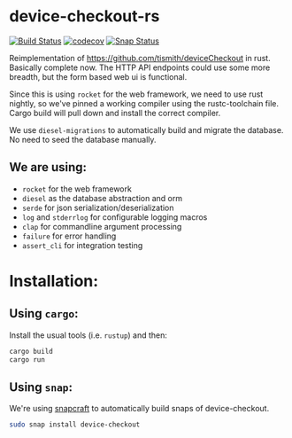 device-checkout-rs
==================
[![Build Status](https://travis-ci.org/tismith/device-checkout-rs.svg?branch=master)](https://travis-ci.org/tismith/device-checkout-rs)
[![codecov](https://codecov.io/gh/tismith/device-checkout-rs/branch/master/graph/badge.svg)](https://codecov.io/gh/tismith/device-checkout-rs)
[![Snap Status](https://build.snapcraft.io/badge/tismith/device-checkout-rs.svg)](https://build.snapcraft.io/user/tismith/device-checkout-rs)

Reimplementation of https://github.com/tismith/deviceCheckout in rust. Basically complete now. The HTTP API endpoints could use some more breadth, but the form based web ui is functional.

Since this is using `rocket` for the web framework, we need to use rust nightly, so we've pinned a working compiler using the rustc-toolchain file. Cargo build will pull down and install the correct compiler.

We use `diesel-migrations` to automatically build and migrate the database. No need to seed the database manually.

We are using:
-------------
* `rocket` for the web framework
* `diesel` as the database abstraction and orm
* `serde` for json serialization/deserialization
* `log` and `stderrlog` for configurable logging macros
* `clap` for commandline argument processing
* `failure` for error handling
* `assert_cli` for integration testing

Installation:
=============

Using `cargo`:
--------------

Install the usual tools (i.e. `rustup`) and then:
```sh
cargo build
cargo run
```

Using `snap`:
-------------

We're using [snapcraft](https://build.snapcraft.io) to automatically build snaps of device-checkout.

```sh
sudo snap install device-checkout
```

